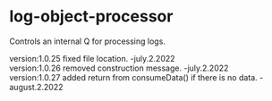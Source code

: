 # log-object-processor

Controls an internal Q for processing logs.



version:1.0.25 fixed file location. -july.2.2022<br>
version:1.0.26 removed construction message. -july.2.2022<br>
version:1.0.27 added return from consumeData() if there is no data. -august.2.2022<br>
